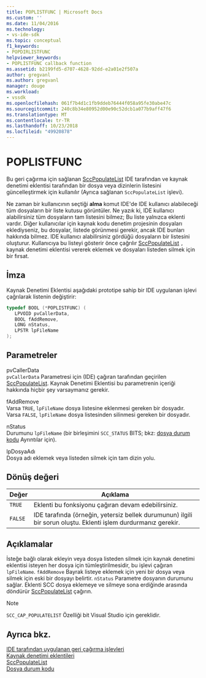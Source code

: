 ```yaml
---
title: POPLISTFUNC | Microsoft Docs
ms.custom: ''
ms.date: 11/04/2016
ms.technology:
- vs-ide-sdk
ms.topic: conceptual
f1_keywords:
- POPDIRLISTFUNC
helpviewer_keywords:
- POPLISTFUNC callback function
ms.assetid: b2199fd5-d707-4628-92dd-e2a01e2f507a
author: gregvanl
ms.author: gregvanl
manager: douge
ms.workload:
- vssdk
ms.openlocfilehash: 061f7b4d1c1fb9ddeb76444f058a95fe30abe47c
ms.sourcegitcommit: 240c8b34e80952d00e90c52dcb1a077b9aff47f6
ms.translationtype: MT
ms.contentlocale: tr-TR
ms.lasthandoff: 10/23/2018
ms.locfileid: "49920878"
---
```

# <a name="poplistfunc"></a>POPLISTFUNC
Bu geri çağırma için sağlanan [SccPopulateList](../extensibility/sccpopulatelist-function.md) IDE tarafından ve kaynak denetimi eklentisi tarafından bir dosya veya dizinlerin listesini güncelleştirmek için kullanılır (Ayrıca sağlanan `SccPopulateList` işlevi).  
  
 Ne zaman bir kullanıcının seçtiği **alma** komut IDE'de IDE kullanıcı alabileceği tüm dosyaların bir liste kutusu görüntüler. Ne yazık ki, IDE kullanıcı alabilirsiniz tüm dosyaların tam listesini bilmez; Bu liste yalnızca eklenti vardır. Diğer kullanıcılar için kaynak kodu denetim projesinin dosyaları eklediyseniz, bu dosyalar, listede görünmesi gerekir, ancak IDE bunları hakkında bilmez. IDE kullanıcı alabilirsiniz gördüğü dosyaların bir listesini oluşturur. Kullanıcıya bu listeyi gösterir önce çağrılır [SccPopulateList](../extensibility/sccpopulatelist-function.md) `,` kaynak denetimi eklentisi vererek eklemek ve dosyaları listeden silmek için bir fırsat.  
  
## <a name="signature"></a>İmza  
 Kaynak Denetimi Eklentisi aşağıdaki prototipe sahip bir IDE uygulanan işlevi çağrılarak listenin değiştirir:  
  
```cpp  
typedef BOOL (*POPLISTFUNC) (  
   LPVOID pvCallerData,  
   BOOL fAddRemove,  
   LONG nStatus,  
   LPSTR lpFileName  
);  
```  
  
## <a name="parameters"></a>Parametreler  
 pvCallerData  
 `pvCallerData` Parametresi için (IDE) çağıran tarafından geçirilen [SccPopulateList](../extensibility/sccpopulatelist-function.md). Kaynak Denetimi Eklentisi bu parametrenin içeriği hakkında hiçbir şey varsaymanız gerekir.  
  
 fAddRemove  
 Varsa `TRUE`, `lpFileName` dosya listesine eklenmesi gereken bir dosyadır. Varsa `FALSE`, `lpFileName` dosya listesinden silinmesi gereken bir dosyadır.  
  
 nStatus  
 Durumunu `lpFileName` (bir birleşimini `SCC_STATUS` BITS; bkz: [dosya durum kodu](../extensibility/file-status-code-enumerator.md) Ayrıntılar için).  
  
 lpDosyaAdı  
 Dosya adı eklemek veya listeden silmek için tam dizin yolu.  
  
## <a name="return-value"></a>Dönüş değeri  
  
|Değer|Açıklama|  
|-----------|-----------------|  
|`TRUE`|Eklenti bu fonksiyonu çağıran devam edebilirsiniz.|  
|`FALSE`|IDE tarafında (örneğin, yetersiz bellek durumunun) ilgili bir sorun oluştu. Eklenti işlem durdurmanız gerekir.|  
  
## <a name="remarks"></a>Açıklamalar  
 İsteğe bağlı olarak ekleyin veya dosya listeden silmek için kaynak denetimi eklentisi isteyen her dosya için tümleştirilmesidir, bu işlevi çağıran `lpFileName`. `fAddRemove` Bayrak listeye eklemek için yeni bir dosya veya silmek için eski bir dosyayı belirtir. `nStatus` Parametre dosyanın durumunu sağlar. Eklenti SCC dosya eklemeye ve silmeye sona erdiğinde arasında döndürür [SccPopulateList](../extensibility/sccpopulatelist-function.md) çağırın.  
  
> [!NOTE]
>  `SCC_CAP_POPULATELIST` Özelliği bit Visual Studio için gereklidir.  
  
## <a name="see-also"></a>Ayrıca bkz.  
 [IDE tarafından uygulanan geri çağırma işlevleri](../extensibility/callback-functions-implemented-by-the-ide.md)   
 [Kaynak denetimi eklentileri](../extensibility/source-control-plug-ins.md)   
 [SccPopulateList](../extensibility/sccpopulatelist-function.md)   
 [Dosya durum kodu](../extensibility/file-status-code-enumerator.md)